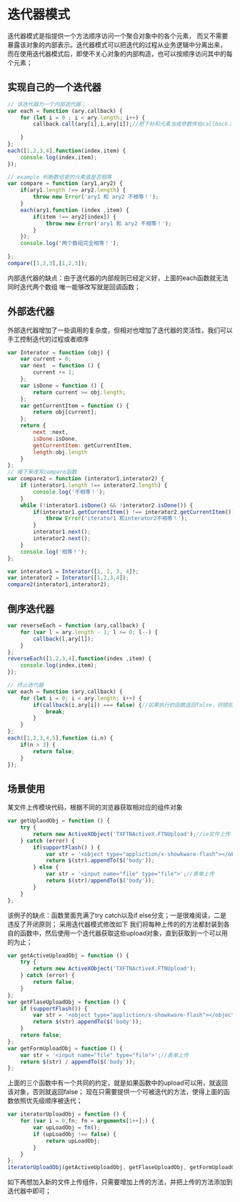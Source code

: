 # 迭代器模式

迭代器模式是指提供一个方法顺序访问一个聚合对象中的各个元素，
而又不需要暴露该对象的内部表示。迭代器模式可以把迭代的过程从业务逻辑中分离出来，
而在使用迭代器模式后，即使不关心对象的内部构造，也可以按顺序访问其中的每个元素；


## 实现自己的一个迭代器
```js
// 该迭代器为一个内部迭代器；
var each = function (ary,callback) {
    for (let i = 0 ; i < ary.length; i++) {
        callback.call(ary[i],i,ary[i]);//把下标和元素当成参数传给callback；
        
    }
};
each([1,2,3,4],function(index,item) {
    console.log(index,item);
});

// example 判断数组里的元素值是否相等
var compare = function (ary1,ary2) {
    if(ary1.length !== ary2.length) {
        throw new Error('ary1 和 ary2 不相等！');
    }
    each(ary1,function (index ,item) {
        if(item !== ary2[index]) {
            throw new Error('ary1 和 ary2 不相等！');
        }
    });
    console.log('两个数组完全相等！');
    
};
compare([1,2,3],[1,2,3]);
```
内部迭代器的缺点：由于迭代器的内部规则已经定义好，上面的each函数就无法同时迭代两个数组
唯一能够改写就是回调函数；
## 外部迭代器

外部迭代器增加了一些调用的复杂度，但相对也增加了迭代器的灵活性，我们可以手工控制迭代的过程或者顺序
```js
var Interator = function (obj) {
    var current = 0;
    var next  = function () {
        current += 1;
    };
    var isDone = function () {
        return current >= obj.length;
    };
    var getCurrentItem = function () {
        return obj[current];
    };
    return {
        next :next,
        isDone:isDone,
        getCurrentItem: getCurrentItem,
        length:obj.length
    }
};
// 接下来改写compare函数
var compare2 = function (interator1,interator2) {
    if (interator1.length !== interator2.length) {
        console.log('不相等！');
    }
    while (!interator1.isDone() && !interator2.isDone()) {
        if(interator1.getCurrentItem() !== interator2.getCurrentItem()) {
            throw Error('iterator1 和interator2不相等！');
        }
        interator1.next();
        interator2.next();
    }
    console.log('相等！');
};

var interator1 = Interator([1, 2, 3, 4]);
var interator2 = Interator([1,2,3,4]);
compare2(interator1,interator2);
```
## 倒序迭代器
```js
var reverseEach = function (ary,callback) {
    for (var l = ary.length - 1; l >= 0; l--) {
        callback(l,ary[l]);
    }
};
reverseEach([1,2,3,4],function(index ,item) {
    console.log(index,item);
});

// 终止迭代器
var each = function (ary,callback) {
    for (let i = 0; i < ary.length; i++) {
        if(callback(i,ary[i]) === false) {//如果执行的函数返回false，则提前终止迭代器
            break;
        }
    }
};
each([1,2,3,4,5],function (i,n) {
    if(n > 3) {
        return false;
    }
});
```

## 场景使用

某文件上传模块代码，根据不同的浏览器获取相对应的组件对象
```js
var getUplaodObj = function () {
    try {
        return new ActiveXObject('TXFTNActiveX.FTNUpload');//ie文件上传
    } catch (error) {
        if(supportFlash() ) {
            var str = '<object type="appliction/x-showkware-flash"></object>';
            return $(str).appendTo($('body'));
        } else {
            var str = '<input name="file" type="file">';//表单上传
            return $(str)/appendTo($('body'));
        }
    }
};
```
该例子的缺点：函数里面充满了try catch以及if else分支；一是很难阅读，二是违反了开闭原则；
采用迭代器模式修改如下
我们将每种上传的的方法都封装到各自的函数中，然后使用一个迭代器获取这些upload对象，直到获取到一个可以用的为止；
```js
var getActiveUploadObj = function () {
    try {
        return new ActiveXObject('TXFTNActiveX.FTNUpload');
    } catch (error) {
        return false;
    }
};
var getFlaseUploadObj = function () {
    if (supportFlash()) {
        var str = '<object type="appliction/x-showkware-flash"></object>';
        return $(str).appendTo($('body'));
    }
    return false;
};
var getFormUploadObj = function () {
    var str = '<input name="file" type="file">';//表单上传
    return $(str) / appendTo($('body'));
};
```
上面的三个函数中有一个共同的约定，就是如果函数中的upload可以用，就返回该对象，否则就返回false；
现在只需要提供一个可被迭代的方法，使得上面的函数依照优先级顺序被迭代；
```js
var iteratorUploadObj = function () {
    for (var i = 0,fn; fn = arguments[1++];) {
        var upLoadObj = fn();
        if (upLoadObj !== false) {
            return upLoadObj;
        }
    }
};
iteratorUploadObj(getActiveUploadObj, getFlaseUploadObj, getFormUploadObj);
```
如下再想加入新的文件上传组件，只需要增加上传的方法，并把上传的方法添加到迭代器中即可；
